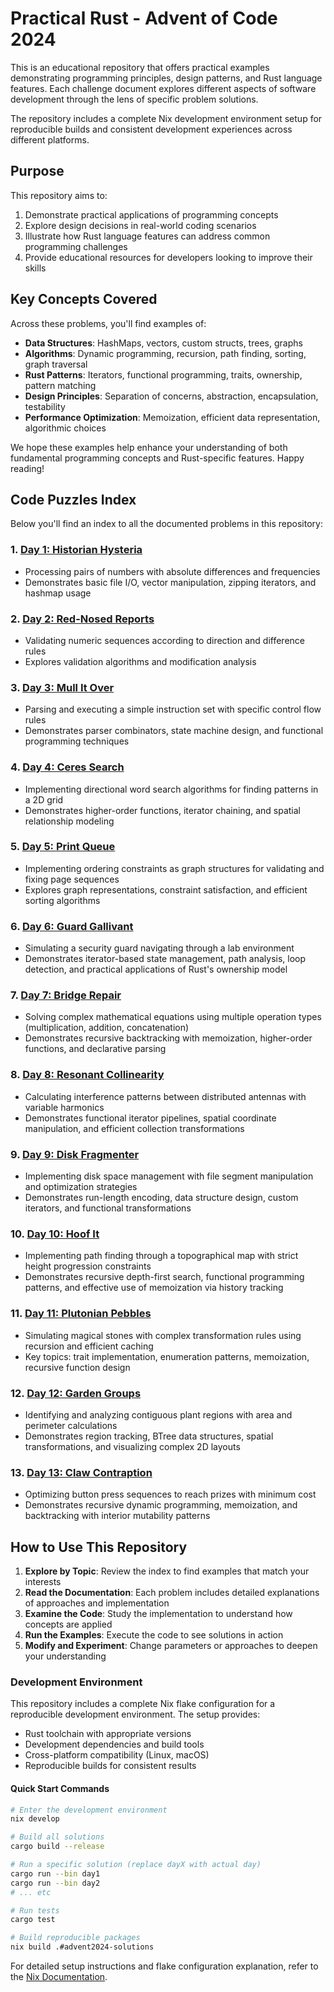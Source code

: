 # Practical Rust - Advent of Code 2024

This is an educational repository that offers practical examples demonstrating programming principles, design patterns, and Rust language features. Each challenge document explores different aspects of software development through the lens of specific problem solutions.

The repository includes a complete Nix development environment setup for reproducible builds and consistent development experiences across different platforms.

## Purpose

This repository aims to:
1. Demonstrate practical applications of programming concepts
2. Explore design decisions in real-world coding scenarios
3. Illustrate how Rust language features can address common programming challenges
4. Provide educational resources for developers looking to improve their skills

## Key Concepts Covered

Across these problems, you'll find examples of:

- **Data Structures**: HashMaps, vectors, custom structs, trees, graphs
- **Algorithms**: Dynamic programming, recursion, path finding, sorting, graph traversal
- **Rust Patterns**: Iterators, functional programming, traits, ownership, pattern matching
- **Design Principles**: Separation of concerns, abstraction, encapsulation, testability
- **Performance Optimization**: Memoization, efficient data representation, algorithmic choices

We hope these examples help enhance your understanding of both fundamental programming concepts and Rust-specific features. Happy reading!

## Code Puzzles Index

Below you'll find an index to all the documented problems in this repository:

### 1. [Day 1: Historian Hysteria](src/bin/day1/README.md)
- Processing pairs of numbers with absolute differences and frequencies
- Demonstrates basic file I/O, vector manipulation, zipping iterators, and hashmap usage

### 2. [Day 2: Red-Nosed Reports](src/bin/day2/README.md)
- Validating numeric sequences according to direction and difference rules
- Explores validation algorithms and modification analysis

### 3. [Day 3: Mull It Over](src/bin/day3/README.md)
- Parsing and executing a simple instruction set with specific control flow rules
- Demonstrates parser combinators, state machine design, and functional programming techniques

### 4. [Day 4: Ceres Search](src/bin/day4/README.md)
- Implementing directional word search algorithms for finding patterns in a 2D grid
- Demonstrates higher-order functions, iterator chaining, and spatial relationship modeling

### 5. [Day 5: Print Queue](src/bin/day5/README.md)
- Implementing ordering constraints as graph structures for validating and fixing page sequences
- Explores graph representations, constraint satisfaction, and efficient sorting algorithms

### 6. [Day 6: Guard Gallivant](src/bin/day6/README.md)
- Simulating a security guard navigating through a lab environment
- Demonstrates iterator-based state management, path analysis, loop detection, and practical applications of Rust's ownership model

### 7. [Day 7: Bridge Repair](src/bin/day7/README.md)
- Solving complex mathematical equations using multiple operation types (multiplication, addition, concatenation)
- Demonstrates recursive backtracking with memoization, higher-order functions, and declarative parsing

### 8. [Day 8: Resonant Collinearity](src/bin/day8/README.md)
- Calculating interference patterns between distributed antennas with variable harmonics
- Demonstrates functional iterator pipelines, spatial coordinate manipulation, and efficient collection transformations

### 9. [Day 9: Disk Fragmenter](src/bin/day9/README.md)
- Implementing disk space management with file segment manipulation and optimization strategies
- Demonstrates run-length encoding, data structure design, custom iterators, and functional transformations

### 10. [Day 10: Hoof It](src/bin/day10/README.md)
- Implementing path finding through a topographical map with strict height progression constraints
- Demonstrates recursive depth-first search, functional programming patterns, and effective use of memoization via history tracking

### 11. [Day 11: Plutonian Pebbles](src/bin/day11/README.md)
- Simulating magical stones with complex transformation rules using recursion and efficient caching
- Key topics: trait implementation, enumeration patterns, memoization, recursive function design

### 12. [Day 12: Garden Groups](src/bin/day12/README.md)
- Identifying and analyzing contiguous plant regions with area and perimeter calculations
- Demonstrates region tracking, BTree data structures, spatial transformations, and visualizing complex 2D layouts

### 13. [Day 13: Claw Contraption](src/bin/day13/README.md)
- Optimizing button press sequences to reach prizes with minimum cost
- Demonstrates recursive dynamic programming, memoization, and backtracking with interior mutability patterns

## How to Use This Repository

1. **Explore by Topic**: Review the index to find examples that match your interests
2. **Read the Documentation**: Each problem includes detailed explanations of approaches and implementation
3. **Examine the Code**: Study the implementation to understand how concepts are applied
4. **Run the Examples**: Execute the code to see solutions in action
5. **Modify and Experiment**: Change parameters or approaches to deepen your understanding

### Development Environment

This repository includes a complete Nix flake configuration for a reproducible development environment. The setup provides:
- Rust toolchain with appropriate versions
- Development dependencies and build tools
- Cross-platform compatibility (Linux, macOS)
- Reproducible builds for consistent results

#### Quick Start Commands

```bash
# Enter the development environment
nix develop

# Build all solutions
cargo build --release

# Run a specific solution (replace dayX with actual day)
cargo run --bin day1
cargo run --bin day2
# ... etc

# Run tests
cargo test

# Build reproducible packages
nix build .#advent2024-solutions
```

For detailed setup instructions and flake configuration explanation, refer to the [Nix Documentation](flake_nix_documentation.md).
